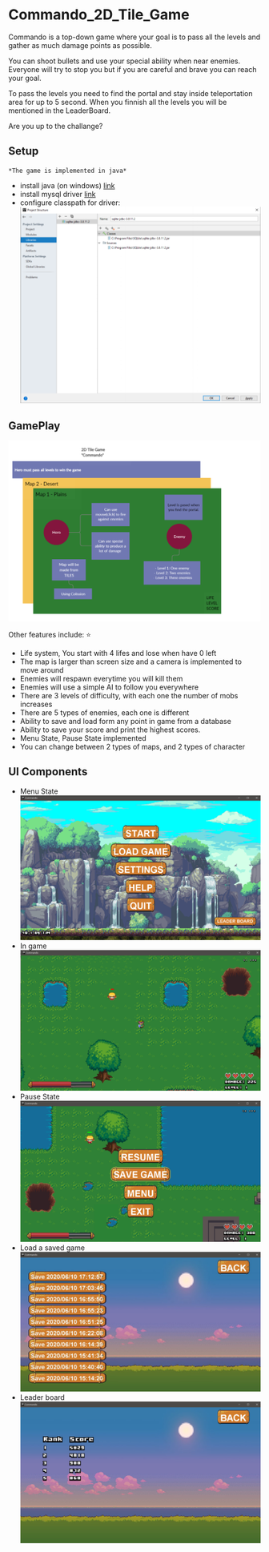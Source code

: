 

# Commando_2D_Tile_Game

Commando is a top-down game where your goal is to pass all the levels and gather as much damage points as possible. 

You can shoot bullets and use your special ability when near enemies. Everyone will try to stop you but if you are careful and brave you can reach your goal. 

To pass the levels you need to find the portal and stay inside teleportation area for up to 5 second. When you finnish all the levels you will be mentioned in the LeaderBoard. 

Are you up to the challange?

## Setup
	*The game is implemented in java*

 - install java (on windows) [link](https://www.java.com/en/download/help/windows_manual_download.xml)
 - install mysql driver [link](https://jar-download.com/artifacts/org.xerial/sqlite-jdbc/3.8.11.2/source-code)
 - configure classpath for driver: 
 ![](images/mySqlDriverInstall.png "Configure")
 
## GamePlay

![](images/CommandoGame.png "Layout")

Other features include: :star:
 
 - Life system, You start with 4 lifes and lose when have 0 left 
 - The map is larger than screen size and a camera is implemented to move around 
 - Enemies will respawn everytime you will kill them 
 - Enemies will use a simple AI to follow you everywhere 
 - There are 3 levels of difficulty, with each one the number of mobs increases 
 - There are 5 types of enemies, each one is different 
 - Ability to save and load form any point in game from a database 
 - Ability to save your score and print the highest scores. 
 - Menu State, Pause State implemented 
 - You can change between 2 types of maps, and 2 types of character

## UI Components

 - Menu State
 ![](images/pic1.png "Menu")
 - In game
 ![](images/pic2.png "Play")
 - Pause State
 ![](images/pic3.png "Pause")
- Load a saved game
![](images/pic4.png "Load")
- Leader board
![](images/pic5.png "Leader board")